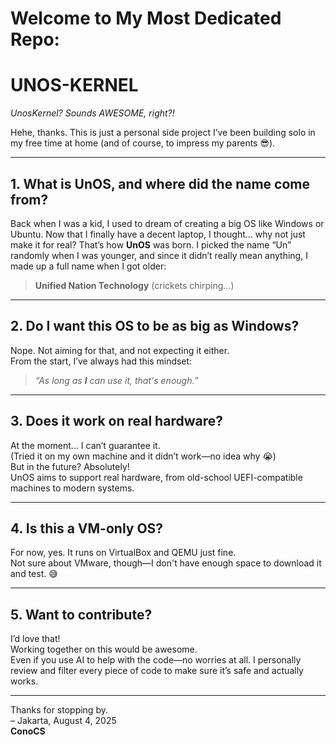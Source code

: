 # Welcome to My Most Dedicated Repo:
# **UNOS-KERNEL**
_UnosKernel? Sounds AWESOME, right?!_

Hehe, thanks. This is just a personal side project I’ve been building solo in my free time at home (and of course, to impress my parents 😎).

---

## 1. What is UnOS, and where did the name come from?
Back when I was a kid, I used to dream of creating a big OS like Windows or Ubuntu. 
Now that I finally have a decent laptop, I thought… why not just make it for real? That’s how **UnOS** was born. 
I picked the name “Un” randomly when I was younger, and since it didn’t really mean anything, I made up a full name when I got older:

> **Unified Nation Technology** (crickets chirping...)

---

## 2. Do I want this OS to be as big as Windows?
Nope. Not aiming for that, and not expecting it either.  
From the start, I’ve always had this mindset:  
> *“As long as **I** can use it, that's enough.”*

---

## 3. Does it work on real hardware?
At the moment… I can’t guarantee it.  
(Tried it on my own machine and it didn’t work—no idea why 😭)  
But in the future? Absolutely!  
UnOS aims to support real hardware, from old-school UEFI-compatible machines to modern systems.

---

## 4. Is this a VM-only OS?
For now, yes. It runs on VirtualBox and QEMU just fine.  
Not sure about VMware, though—I don't have enough space to download it and test. 😅

---

## 5. Want to contribute?
I’d love that!  
Working together on this would be awesome.  
Even if you use AI to help with the code—no worries at all. I personally review and filter every piece of code to make sure it’s safe and actually works.

---

Thanks for stopping by.  
– Jakarta, August 4, 2025  
**ConoCS**
